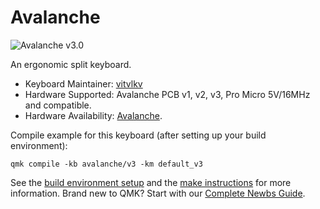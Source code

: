 # Avalanche

![Avalanche v3.0](https://github.com/vlkv/avalanche/blob/master/images/avalanche_v3-0.jpg)

An ergonomic split keyboard.

* Keyboard Maintainer: [vitvlkv](https://github.com/vlkv)
* Hardware Supported: Avalanche PCB v1, v2, v3, Pro Micro 5V/16MHz and compatible.
* Hardware Availability: [Avalanche](https://github.com/vlkv/avalanche).

Compile example for this keyboard (after setting up your build environment):

    qmk compile -kb avalanche/v3 -km default_v3

See the [build environment setup](https://docs.qmk.fm/#/getting_started_build_tools) and the [make instructions](https://docs.qmk.fm/#/getting_started_make_guide) for more information. Brand new to QMK? Start with our [Complete Newbs Guide](https://docs.qmk.fm/#/newbs).